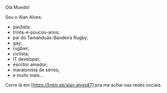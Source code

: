 Olá Mundo!
 
Sou o Alan Alves:
- paulista;
- trinta-e-poucos-anos;
- pai do Tamanduás-Bandeira Rugby;
- gay;
- rugbier;
- ciclista;
- IT developer;
- escritor amador;
- maratonista de séries;
- e muito mais...
 
Corre lá em [https://linktr.ee/alan.alves87] pra me achar nas redes sociais.
